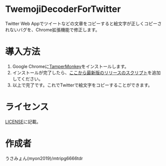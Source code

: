 # TwemojiDecoderForTwitter
Twitter Web Appでツイートなどの文章をコピーすると絵文字が正しくコピーされないバグを、Chrome拡張機能で修正します。

# 導入方法
1. Google Chromeに[TamperMonkey](https://chrome.google.com/webstore/detail/dhdgffkkebhmkfjojejmpbldmpobfkfo)をインストールします。
1. インストールが完了したら、[ここから最新版のリリースのスクリプト](https://github.com/mtripg6666tdr/TwemojiDecoderForTwitter/releases)を追加してください。
1. 以上で完了です。これでTwitterで絵文字をコピーすることができます。
# ライセンス
[LICENSE](https://github.com/mtripg6666tdr/TwemojiDecoderForTwitter/blob/master/LICENSE)に記載。
# 作成者
うさみょん(myon2019)/mtripg6666tdr
